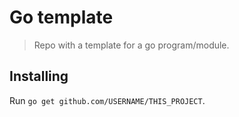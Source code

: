 # Go template

> Repo with a template for a go program/module.


## Installing

Run `go get github.com/USERNAME/THIS_PROJECT`.
